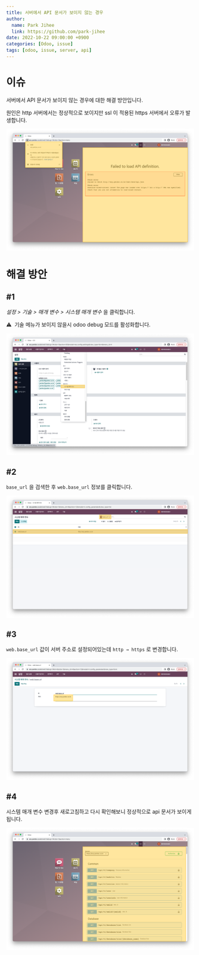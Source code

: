 ```yaml
---
title: 서버에서 API 문서가 보이지 않는 경우
author:
  name: Park Jihee
  link: https://github.com/park-jihee
date: 2022-10-22 09:00:00 +0900
categories: [Odoo, issue]
tags: [odoo, issue, server, api]
---
```


# 이슈

서버에서 API 문서가 보이지 않는 경우에 대한 해결 방안입니다.

원인은 http 서버에서는 정상적으로 보이지만 ssl 이 적용된 https 서버에서 오류가 발생합니다.

![서버에서 API 문서가 보이지 않는 경우 1](/assets/img/2022-10-27-api-document-cannot-be-viewed-on-the-server/01.png)

# 해결 방안

## #1

*설정 > 기술 > 매개 변수 > 시스템 매개 변수* 을 클릭합니다.

⚠️  기술 메뉴가 보이지 않을시 odoo debug 모드를 활성화합니다.

![서버에서 API 문서가 보이지 않는 경우 2](/assets/img/2022-10-27-api-document-cannot-be-viewed-on-the-server/02.png)

## #2

`base_url` 을 검색한 후 `web.base_url` 정보를 클릭합니다.

![서버에서 API 문서가 보이지 않는 경우 3](/assets/img/2022-10-27-api-document-cannot-be-viewed-on-the-server/03.png)

## #3

`web.base_url` 값이 서버 주소로 설정되어있는데 `http → https` 로 변경합니다.

![서버에서 API 문서가 보이지 않는 경우 4](/assets/img/2022-10-27-api-document-cannot-be-viewed-on-the-server/04.png)

## #4

시스템 매개 변수 변경후 새로고침하고 다시 확인해보니 정상적으로 api 문서가 보이게 됩니다.

![서버에서 API 문서가 보이지 않는 경우 5](/assets/img/2022-10-27-api-document-cannot-be-viewed-on-the-server/05.png)

